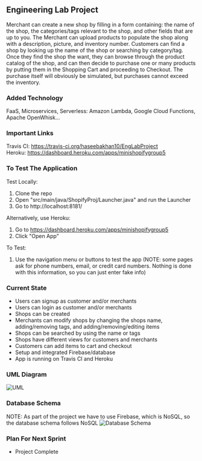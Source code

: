 ## Engineering Lab Project
Merchant can create a new shop by filling in a form containing: the name of the shop, the categories/tags relevant to the           shop, and other fields that are up to you. The Merchant can upload products to populate the shop along with a description, picture, and inventory number. Customers can find a shop by looking up the name of the shop or searching by category/tag. Once they find the shop the want, they can browse through the product catalog of the shop, and can then decide to purchase one or many products by putting them in the Shopping Cart and proceeding to Checkout. The purchase itself will obviously be simulated, but purchases cannot exceed the inventory.

 ### Added Technology
 FaaS, Microservices, Serverless: Amazon Lambda, Google Cloud Functions, Apache OpenWhisk...
 
 ### Important Links
 Travis CI: https://travis-ci.org/haseebakhan10/EngLabProject <br />
 Heroku: https://dashboard.heroku.com/apps/minishopifygroup5
 
 ### To Test The Application
Test Locally:
 1. Clone the repo
 2. Open "src/main/java/ShopifyProj/Launcher.java" and run the Launcher
 3. Go to http://localhost:8181/ <br />
 
Alternatively, use Heroku:
 1. Go to https://dashboard.heroku.com/apps/minishopifygroup5
 2. Click "Open App" <br />
 
To Test:
 1. Use the navigation menu or buttons to test the app (NOTE: some pages ask for phone numbers, email, or credit card numbers. Nothing is done with this information, so you can just enter fake info)
  
  
 ### Current State
 - Users can signup as customer and/or merchants
 - Users can login as customer and/or merchants 
 - Shops can be created
 - Merchants can modify shops by changing the shops name, adding/removing tags, and adding/removing/editing items 
 - Shops can be searched by using the name or tags
 - Shops have different views for customers and merchants
 - Customers can add items to cart and checkout 
 - Setup and integrated Firebase/database
 - App is running on Travis CI and Heroku
 
 
 ### UML Diagram
 ![UML](https://github.com/haseebakhan10/EngLabProject/blob/master/diagrams/Eng%20Lab%20Project%20UML.png)
 
 ### Database Schema
 NOTE: As part of the project we have to use Firebase, which is NoSQL, so the database schema follows NoSQL
 ![Database Schema](https://github.com/haseebakhan10/EngLabProject/blob/master/diagrams/Database%20Schema.png)
 
 ### Plan For Next Sprint
 - Project Complete
